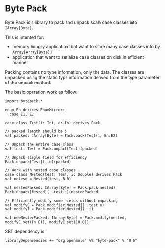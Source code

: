 

# Byte Pack

Byte Pack is a library to pack and unpack scala case classes into `IArray[Byte]`.

This is intented for:
 - memory hungry application that want to store many case classes into by `Array[Array[Byte]]`
 - application that want to serialize case classes on disk in efficient manner

Packing contains no type information, only the data. The classes are unpacked using the static type information derived from the type parameter of the unpack method. 

The basic operation work as follow:
```scala3
import bytepack.*

enum En derives EnumMirror:
  case E1, E2

case class Test(i: Int, e: En) derives Pack

// packed length should be 5
val packed: IArray[Byte] = Pack.pack(Test(1, En.E2)

// Unpack the entire case class
val test: Test = Pack.unpack[Test](packed)

// Unpack single field for efficiency
Pack.unpack[Test](_.e)(packed)

// Work with nested case classes
case class Nested(test: Test, i: Double) derives Pack
val netesd = Nested(test, 8.0)

val nestedPacked: IArray[Byte] = Pack.pack(nested)
Pack.unpack[Nested](_.test.i)(nestedPacked)

// Efficiently modify some fields without unpacking
val modifyE = Pack.modifier[Nested](_.test.e)
val modifyI = Pack.modifier[Nested](_.i)

val newNestedPacked: IArray[Byte] = Pack.modify(nested, modifyE.set(En.E1), modifyI.set(10.0))
```

SBT dependency is:

```
libraryDependencies += "org.openmole" %% "byte-pack" % "0.6"
```
